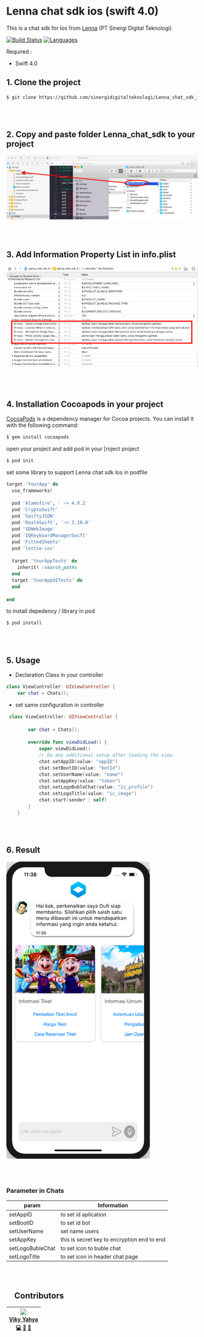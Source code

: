 # Lenna chat sdk ios (swift 4.0)


This is a chat sdk for Ios from <a href="https://lenna.ai">Lenna</a> (PT Sinergi Digital Teknologi)

[![Build Status](https://img.shields.io/badge/platform-iOS-orange.svg)](https://github.com/sinergidigitalteknologi/Lenna_chat_sdk_ios_4.0)  [![Languages](https://img.shields.io/badge/language-Objective--C%20%7C%20Swift-orange.svg)](https://github.com/sinergidigitalteknologi/Lenna_chat_sdk_ios_4.0)


 Required :  
 - Swift 4.0

## 1. Clone the project
```bash
$ git clone https://github.com/sinergidigitalteknologi/Lenna_chat_sdk_ios_4.0.git
```
</br></br>

## 2. Copy and paste folder Lenna_chat_sdk to your project

![Alt text](https://raw.githubusercontent.com/sinergidigitalteknologi/Lenna_chat_sdk_ios_4.0/master/Screen%20Shot%202020-11-30%20at%209.23.21%20AM.png "a title")

</br></br>

## 3. Add Information Property List in info.plist

![Alt text](https://raw.githubusercontent.com/sinergidigitalteknologi/Lenna_chat_sdk_ios_4.0/master/Screen%20Shot%202020-11-30%20at%209.53.14%20AM.png "a title")

</br></br>

## 4. Installation Cocoapods in your project
[CocoaPods](https://cocoapods.org) is a dependency manager for Cocoa projects. You can install it with the following command:

```bash
$ gem install cocoapods
```
open your project and add pod in your [roject project
```bash
$ pod init
```
set some library to support Lenna chat sdk Ios in podfile
```ruby
target 'YourApp' do
  use_frameworks!

  pod 'Alamofire', ' ~> 4.8.2'
  pod 'CryptoSwift'
  pod 'SwiftyJSON'
  pod 'RealmSwift', '~> 3.18.0'
  pod 'SDWebImage'
  pod 'IQKeyboardManagerSwift'
  pod 'FittedSheets'
  pod 'lottie-ios'

  target 'YourAppTests' do
    inherit! :search_paths
  end
  target 'YourAppUITests' do
  end

end
```

to install depedency / library in pod
```bash
$ pod install
```

</br></br>

## 5. Usage
 - Declaration Class in your controller
```swift
class ViewController: UIViewController {
    var chat = Chats();
```
 - set same configuration in controller
 
```swift
 class ViewController: UIViewController {
        
        var chat = Chats();
        
        override func viewDidLoad() {
            super.viewDidLoad()
            // Do any additional setup after loading the view.
            chat.setAppID(value: "appID")
            chat.setBootID(value: "botId")
            chat.setUserName(value: "name")
            chat.setAppKey(value: "token")
            chat.setLogoBubleChat(value: "ic_profile")
            chat.setLogoTitle(value: "ic_image")
            chat.start(sender : self)
        }
    }
```

</br></br>

## 6. Result
![Alt text](https://raw.githubusercontent.com/sinergidigitalteknologi/Lenna_chat_sdk_ios_4.0/master/Screen%20Shot%202020-11-30%20at%2011.38.21%20AM.png "a title")


</br></br>

### Parameter in Chats


| param | Information |
| ------ | ------ |
| setAppID | to set id aplication  |
| setBootID | to set id bot |
| setUserName | set name users |
| setAppKey | this is secret key to encryption end to end |
| setLogoBubleChat | to set icon to buble chat |
| setLogoTitle | to set icon in header chat page |

</br></br>

<h2><a id="user-content-gradle-setup" class="anchor" aria-hidden="true" href="#gradle-setup"><svg class="octicon octicon-link" viewBox="0 0 16 16" version="1.1" width="16" height="16" aria-hidden="true"><path></path></svg></a> Contributors </h2>

<table>
<thead>
<tr>
<th align="center"><a href="https://www.coolecho.net" rel="nofollow"><img src="https://avatars1.githubusercontent.com/u/37471218?s=400&u=cbded4af86184e5dbb08433876d7b37ff888d67e&v=4" width="100px;" style="max-width:100%;"><br><sub><b><a href="https://github.com/vikyyahya">Viky Yahya</a></b></sub></a><br><a href="https://github.com/vikyyahya"><g-emoji class="g-emoji" alias="computer" fallback-src="https://github.githubassets.com/images/icons/emoji/unicode/1f4bb.png">💻</g-emoji></a> <a href="#" title="Design"><g-emoji class="g-emoji" alias="art" fallback-src="https://github.githubassets.com/images/icons/emoji/unicode/1f3a8.png">🎨</g-emoji></a> <a href="#" title="Documentation"><g-emoji class="g-emoji" alias="book" fallback-src="https://github.githubassets.com/images/icons/emoji/unicode/1f4d6.png">📖</g-emoji></a> <a href="#"></a></th>

</tr>
</thead>
</table>

